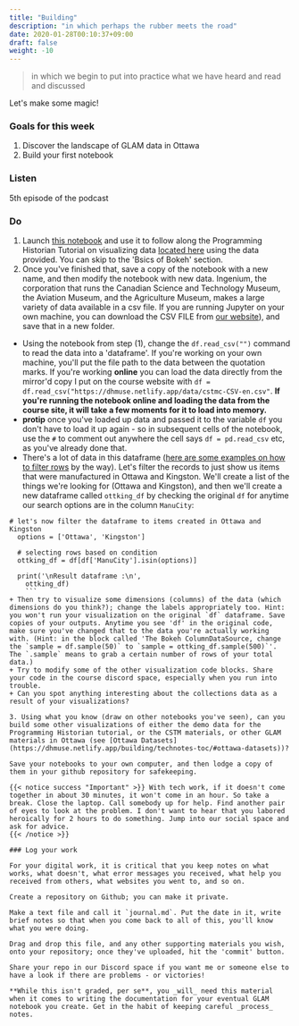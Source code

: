 ```yaml
---
title: "Building"
description: "in which perhaps the rubber meets the road"
date: 2020-01-28T00:10:37+09:00
draft: false
weight: -10
---
```


> in which we begin to put into practice what we have heard and read and discussed

Let's make some magic!

### Goals for this week

1. Discover the landscape of GLAM data in Ottawa
2. Build your first notebook

### Listen

5th episode of the podcast


### Do

1. Launch [this notebook](https://mybinder.org/v2/gh/shawngraham/dhmuse-notebooks/master?urlpath=notebooks/viz-w-bokeh.ipynb) and use it to follow along the Programming Historian Tutorial on visualizing data [located here](https://programminghistorian.org/en/lessons/visualizing-with-bokeh) using the data provided. You can skip to the 'Bsics of Bokeh' section.
2. Once you've finished that, save a copy of the notebook with a new name, and then modify the notebook with new data. Ingenium, the corporation that runs the Canadian Science and Technology Museum, the Aviation Museum, and the Agriculture Museum, makes a large variety of data available in a csv file. If you are running Jupyter on your own machine, you can download the CSV FILE from [our website](https://dhmuse.netlify.app/data/cstmc-CSV-en.csv)), and save that in a new folder.
  + Using the notebook from step (1), change the `df.read_csv("")` command to read the data into a 'dataframe'. If you're working on your own machine, you'll put the file path to the data between the quotation marks. If you're working **online** you can load the data directly from the mirror'd copy I put on the course website with `df = df.read_csv("https://dhmuse.netlify.app/data/cstmc-CSV-en.csv"`. **If you're running the notebook online and loading the data from the course site, it will take a few moments for it to load into memory.**
  + **protip** once you've loaded up data and passed it to the variable `df` you don't have to load it up again - so in subsequent cells of the notebook, use the `#` to comment out anywhere the cell says `df = pd.read_csv` etc, as you've already done that.
  + There's a lot of data in this dataframe ([here are some examples on how to filter rows](https://www.geeksforgeeks.org/ways-to-filter-pandas-dataframe-by-column-values/) by the way). Let's filter the records to just show us items that were manufactured in Ottawa and Kingston. We'll create a list of the things we're looking for (Ottawa and Kingston), and then we'll create a new dataframe called `ottking_df` by checking the original `df` for anytime our search options are in the column `ManuCity`:
  ```
  # let's now filter the dataframe to items created in Ottawa and Kingston
    options = ['Ottawa', 'Kingston']  

    # selecting rows based on condition  
    ottking_df = df[df['ManuCity'].isin(options)]

    print('\nResult dataframe :\n',
      ottking_df)
      ```
  + Then try to visualize some dimensions (columns) of the data (which dimensions do you think?); change the labels appropriately too. Hint: you won't run your visualization on the original `df` dataframe. Save copies of your outputs. Anytime you see 'df' in the original code, make sure you've changed that to the data you're actually working with. (Hint: in the block called 'The Bokeh ColumnDataSource, change the `sample = df.sample(50)` to `sample = ottking_df.sample(500)`'. The `.sample` means to grab a certain number of rows of your total data.)
  + Try to modify some of the other visualization code blocks. Share your code in the course discord space, especially when you run into trouble.
  + Can you spot anything interesting about the collections data as a result of your visualizations?

3. Using what you know (draw on other notebooks you've seen), can you build some other visualizations of either the demo data for the Programming Historian tutorial, or the CSTM materials, or other GLAM materials in Ottawa (see [Ottawa Datasets](https://dhmuse.netlify.app/building/technotes-toc/#ottawa-datasets))?

Save your notebooks to your own computer, and then lodge a copy of them in your github repository for safekeeping.

{{< notice success "Important" >}} With tech work, if it doesn't come together in about 30 minutes, it won't come in an hour. So take a break. Close the laptop. Call somebody up for help. Find another pair of eyes to look at the problem. I don't want to hear that you labored heroically for 2 hours to do something. Jump into our social space and ask for advice.
{{< /notice >}}

### Log your work

For your digital work, it is critical that you keep notes on what works, what doesn't, what error messages you received, what help you received from others, what websites you went to, and so on.

Create a repository on Github; you can make it private.

Make a text file and call it `journal.md`. Put the date in it, write brief notes so that when you come back to all of this, you'll know what you were doing.

Drag and drop this file, and any other supporting materials you wish, onto your repository; once they've uploaded, hit the 'commit' button.

Share your repo in our Discord space if you want me or someone else to have a look if there are problems - or victories!

**While this isn't graded, per se**, you _will_ need this material when it comes to writing the documentation for your eventual GLAM notebook you create. Get in the habit of keeping careful _process_ notes.
